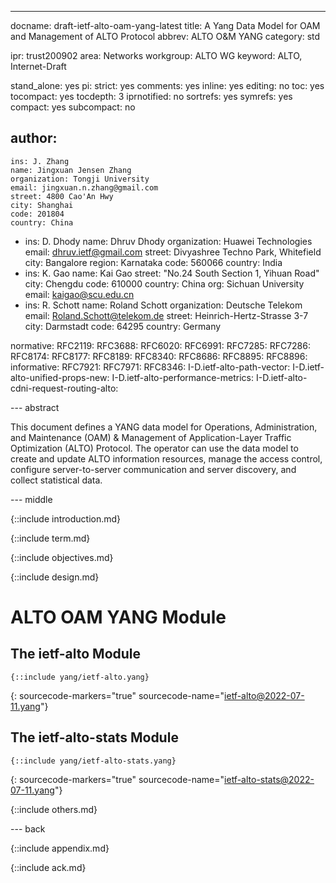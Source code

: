 ---
docname: draft-ietf-alto-oam-yang-latest
title: A Yang Data Model for OAM and Management of ALTO Protocol
abbrev: ALTO O&M YANG
category: std

ipr: trust200902
area: Networks
workgroup: ALTO WG
keyword: ALTO, Internet-Draft

stand_alone: yes
pi:
  strict: yes
  comments: yes
  inline: yes
  editing: no
  toc: yes
  tocompact: yes
  tocdepth: 3
  iprnotified: no
  sortrefs: yes
  symrefs: yes
  compact: yes
  subcompact: no

author:
 -
    ins: J. Zhang
    name: Jingxuan Jensen Zhang
    organization: Tongji University
    email: jingxuan.n.zhang@gmail.com
    street: 4800 Cao'An Hwy
    city: Shanghai
    code: 201804
    country: China
 -
    ins: D. Dhody
    name: Dhruv Dhody
    organization: Huawei Technologies
    email: dhruv.ietf@gmail.com
    street: Divyashree Techno Park, Whitefield
    city: Bangalore
    region: Karnataka
    code: 560066
    country: India
 -
    ins: K. Gao
    name: Kai Gao
    street: "No.24 South Section 1, Yihuan Road"
    city: Chengdu
    code: 610000
    country: China
    org: Sichuan University
    email: kaigao@scu.edu.cn
 -
    ins: R. Schott
    name: Roland Schott
    organization: Deutsche Telekom
    email: Roland.Schott@telekom.de
    street: Heinrich-Hertz-Strasse 3-7
    city: Darmstadt
    code: 64295
    country: Germany

normative:
  RFC2119:
  RFC3688:
  RFC6020:
  RFC6991:
  RFC7285:
  RFC7286:
  RFC8174:
  RFC8177:
  RFC8189:
  RFC8340:
  RFC8686:
  RFC8895:
  RFC8896:
informative:
  RFC7921:
  RFC7971:
  RFC8346:
  I-D.ietf-alto-path-vector:
  I-D.ietf-alto-unified-props-new:
  I-D.ietf-alto-performance-metrics:
  I-D.ietf-alto-cdni-request-routing-alto:

--- abstract

This document defines a YANG data model for Operations, Administration,
and Maintenance (OAM) & Management of Application-Layer Traffic Optimization
(ALTO) Protocol. The operator can use the data model to create and update ALTO
information resources, manage the access control, configure server-to-server
communication and server discovery, and collect statistical data.

--- middle

{::include introduction.md}

{::include term.md}

{::include objectives.md}

{::include design.md}

<!--
Note: current kramdown-rfc tool does not support recursive inclusion.
Simply put the YANG module section here and wait for a future update.
See details: https://github.com/cabo/kramdown-rfc/issues/106
-->

# ALTO OAM YANG Module

## The ietf-alto Module

~~~ yang
{::include yang/ietf-alto.yang}
~~~
{: sourcecode-markers="true" sourcecode-name="ietf-alto@2022-07-11.yang"}

## The ietf-alto-stats Module

~~~ yang
{::include yang/ietf-alto-stats.yang}
~~~
{: sourcecode-markers="true" sourcecode-name="ietf-alto-stats@2022-07-11.yang"}

{::include others.md}

--- back

{::include appendix.md}

{::include ack.md}
